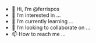 - 👋 Hi, I’m @ferrispos
- 👀 I’m interested in ...
- 🌱 I’m currently learning ...
- 💞️ I’m looking to collaborate on ...
- 📫 How to reach me ...

<!---
ferrispos/ferrispos is a ✨ special ✨ repository because its `README.md` (this file) appears on your GitHub profile.
You can click the Preview link to take a look at your changes.
--->
